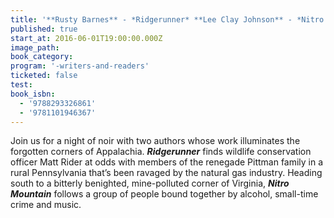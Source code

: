 ```yaml
---
title: '**Rusty Barnes** - *Ridgerunner* **Lee Clay Johnson** - *Nitro Mountain*'
published: true
start_at: 2016-06-01T19:00:00.000Z
image_path:
book_category:
program: '-writers-and-readers'
ticketed: false
test:
book_isbn:
  - '9788293326861'
  - '9781101946367'
---
```



Join us for a night of noir with two authors whose work illuminates the forgotten corners of Appalachia. ***Ridgerunner*** finds wildlife conservation officer Matt Rider at odds with members of the renegade Pittman family in a rural Pennsylvania that’s been ravaged by the natural gas industry. Heading south to a bitterly benighted, mine-polluted corner of Virginia, ***Nitro Mountain*** follows a group of people bound together by alcohol, small-time crime and music.